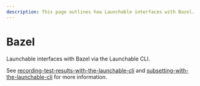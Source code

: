 ```yaml
---
description: This page outlines how Launchable interfaces with Bazel.
---
```


# Bazel

Launchable interfaces with Bazel via the Launchable CLI.

See [recording-test-results-with-the-launchable-cli](../../sending-data-to-launchable/using-the-launchable-cli/recording-test-results-with-the-launchable-cli/ "mention") and [subsetting-with-the-launchable-cli](../../features/predictive-test-selection/requesting-and-running-a-subset-of-tests/subsetting-with-the-launchable-cli/ "mention") for more information.
